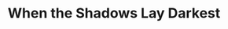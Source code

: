 ---
layout: other-video
permalink: /when-the-shadows-lay-darkest
title: When the Shadows Lay Darkest
video_number: 45
release_date: 1997-01-01
description: 
cast: 
video_info:
  - 
video_available: false
medium: live action
old_cm_description: |
  A short improvised thriller about a kid who is confronted by unknown terrors of the dark. Very vague and mysterious with a poetic narration. Background sound effects, night shooting and serious attitude gave this little movie a chilling mood, but funny at the same time, making it a Cinemassacre cult classic.
james_old_star_rating: 3
james_old_number_rating: 6
---